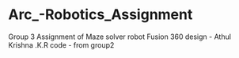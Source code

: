 # Arc_-Robotics_Assignment
Group 3 Assignment of Maze solver robot
Fusion 360 design - Athul Krishna .K.R
code - from group2
